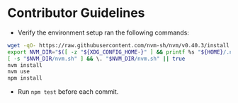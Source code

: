 # Contributor Guidelines


- Verify the environment setup ran the following commands:
```bash
wget -qO- https://raw.githubusercontent.com/nvm-sh/nvm/v0.40.3/install.sh | bash
export NVM_DIR="$([ -z "${XDG_CONFIG_HOME-}" ] && printf %s "${HOME}/.nvm" || printf %s "${XDG_CONFIG_HOME}/nvm")"
[ -s "$NVM_DIR/nvm.sh" ] && \. "$NVM_DIR/nvm.sh" || true
nvm install
nvm use
npm install
  ```
- Run `npm test` before each commit.

